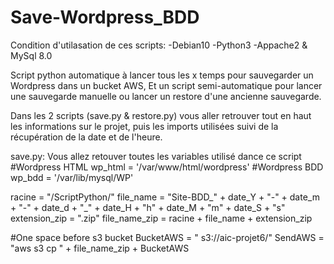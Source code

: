 # Save-Wordpress_BDD

Condition d'utilasation de ces scripts:
-Debian10
-Python3
-Appache2 & MySql 8.0




Script python automatique à lancer tous les x temps pour sauvegarder un Wordpress dans un bucket AWS, Et un script semi-automatique pour lancer une sauvegarde manuelle ou lancer un restore d'une ancienne sauvegarde.

Dans les 2 scripts (save.py & restore.py) vous aller retrouver tout en haut les informations sur le projet, puis les imports utilisées suivi de la récupération de la date et de l'heure.


save.py: Vous allez retouver toutes les variables utilisé dance ce script
#Wordpress HTML
wp_html = '/var/www/html/wordpress'
#Wordpress BDD
wp_bdd = '/var/lib/mysql/WP'

racine = "/ScriptPython/"
file_name = "Site-BDD_" + date_Y + "-" + date_m + "-" + date_d + "_" + date_H + "h" + date_M + "m" + date_S + "s"
extension_zip = ".zip"
file_name_zip = racine + file_name + extension_zip

#One space before s3 bucket
BucketAWS = " s3://aic-projet6/"
SendAWS = "aws s3 cp " + file_name_zip + BucketAWS


